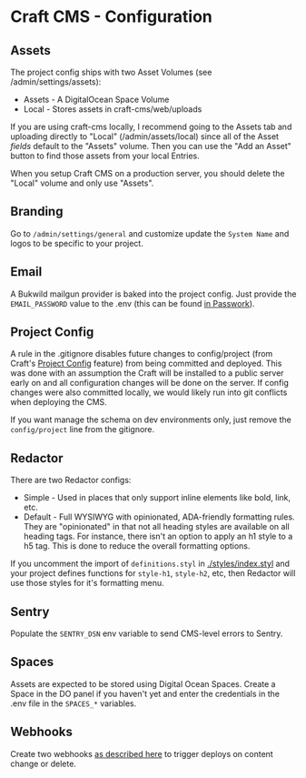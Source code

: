 # Craft CMS - Configuration

## Assets

The project config ships with two Asset Volumes (see /admin/settings/assets):

- Assets - A DigitalOcean Space Volume
- Local - Stores assets in craft-cms/web/uploads

If you are using craft-cms locally, I recommend going to the Assets tab and uploading directly to "Local" (/admin/assets/local) since all of the Asset _fields_ default to the "Assets" volume.  Then you can use the "Add an Asset" button to find those assets from your local Entries.

When you setup Craft CMS on a production server, you should delete the "Local" volume and only use "Assets".

## Branding

Go to `/admin/settings/general` and customize update the `System Name` and logos to be specific to your project.

## Email

A Bukwild mailgun provider is baked into the project config.  Just provide the `EMAIL_PASSWORD` value to the .env (this can be found [in Passwork](https://passwork.me/#!/p/60a68d7715aaca7283342a7e)).

## Project Config

A rule in the .gitignore disables future changes to config/project (from Craft's [Project Config](https://craftcms.com/docs/3.x/project-config.html) feature) from being committed and deployed.  This was done with an assumption the Craft will be installed to a public server early on and all configuration changes will be done on the server.  If config changes were also committed locally, we would likely run into git conflicts when deploying the CMS.

If you want manage the schema on dev environments only, just remove the `config/project` line from the gitignore.

## Redactor

There are two Redactor configs:

- Simple - Used in places that only support inline elements like bold, link, etc.
- Default - Full WYSIWYG with opinionated, ADA-friendly formatting rules.  They are "opinionated" in that not all heading styles are available on all heading tags.  For instance, there isn't an option to apply an h1 style to a h5 tag.  This is done to reduce the overall formatting options.

If you uncomment the import of `definitions.styl` in [./styles/index.styl](./styles/index.styl) and your project defines functions for `style-h1`, `style-h2`, etc, then Redactor will use those styles for it's formatting menu.

## Sentry

Populate the `SENTRY_DSN` env variable to send CMS-level errors to Sentry.

## Spaces

Assets are expected to be stored using Digital Ocean Spaces.  Create a Space in the DO panel if you haven't yet and enter the credentials in the .env file in the `SPACES_*` variables.

## Webhooks

Create two webhooks [as described here](./webhooks.md) to trigger deploys on content change or delete.
